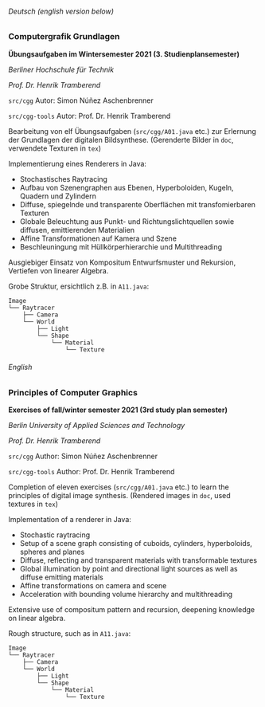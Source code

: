 ###### Deutsch (english version below)

### Computergrafik Grundlagen
**Übungsaufgaben im Wintersemester 2021 (3. Studienplansemester)**

*Berliner Hochschule für Technik*

*Prof. Dr. Henrik Tramberend*

`src/cgg` Autor: Simon Núñez Aschenbrenner

`src/cgg-tools` Autor: Prof. Dr. Henrik Tramberend

Bearbeitung von elf Übungsaufgaben (`src/cgg/A01.java` etc.) zur Erlernung der Grundlagen der digitalen Bildsynthese.
(Gerenderte Bilder in `doc`, verwendete Texturen in `tex`)

Implementierung eines Renderers in Java:
- Stochastisches Raytracing
- Aufbau von Szenengraphen aus Ebenen, Hyperboloiden, Kugeln, Quadern und Zylindern
- Diffuse, spiegelnde und transparente Oberflächen mit transfomierbaren Texturen
- Globale Beleuchtung aus Punkt- und Richtungslichtquellen sowie diffusen, emittierenden Materialien
- Affine Transformationen auf Kamera und Szene
- Beschleuningung mit Hüllkörperhierarchie und Multithreading

Ausgiebiger Einsatz von Kompositum Entwurfsmuster und Rekursion, Vertiefen von linearer Algebra.

Grobe Struktur, ersichtlich z.B. in `A11.java`:
```
Image
└── Raytracer
    ├── Camera
    └── World
        ├── Light
        └── Shape
            └── Material
                └── Texture
```


###### English

### Principles of Computer Graphics
**Exercises of fall/winter semester 2021 (3rd study plan semester)**

*Berlin University of Applied Sciences and Technology*

*Prof. Dr. Henrik Tramberend*

`src/cgg` Author: Simon Núñez Aschenbrenner

`src/cgg-tools` Author: Prof. Dr. Henrik Tramberend

Completion of eleven exercises (`src/cgg/A01.java` etc.) to learn the principles of digital image synthesis.
(Rendered images in `doc`, used textures in `tex`)

Implementation of a renderer in Java:
- Stochastic raytracing
- Setup of a scene graph consisting of cuboids, cylinders, hyperboloids, spheres and planes
- Diffuse, reflecting and transparent materials with transformable textures
- Global illumination by point and directional light sources as well as diffuse emitting materials
- Affine transformations on camera and scene
- Acceleration with bounding volume hierarchy and multithreading

Extensive use of compositum pattern and recursion, deepening knowledge on linear algebra.

Rough structure, such as in `A11.java`:
```
Image
└── Raytracer
    ├── Camera
    └── World
        ├── Light
        └── Shape
            └── Material
                └── Texture
```
